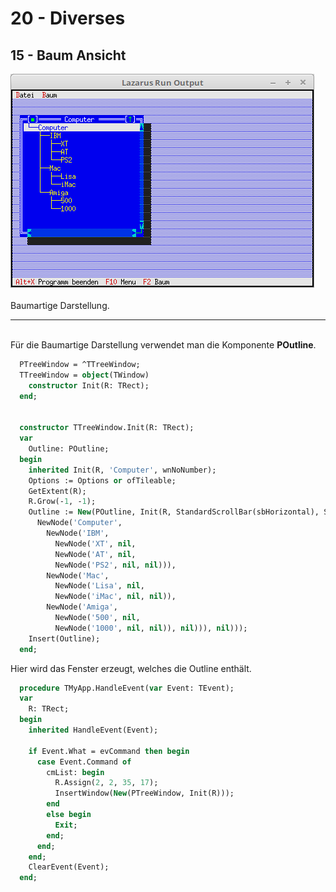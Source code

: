 # 20 - Diverses
## 15 - Baum Ansicht

<img src="image.png" alt="Selfhtml"><br><br>
Baumartige Darstellung.

<hr><br>
Für die Baumartige Darstellung verwendet man die Komponente <b>POutline</b>.


```pascal
  PTreeWindow = ^TTreeWindow;
  TTreeWindow = object(TWindow)
    constructor Init(R: TRect);
  end;


  constructor TTreeWindow.Init(R: TRect);
  var
    Outline: POutline;
  begin
    inherited Init(R, 'Computer', wnNoNumber);
    Options := Options or ofTileable;
    GetExtent(R);
    R.Grow(-1, -1);
    Outline := New(POutline, Init(R, StandardScrollBar(sbHorizontal), StandardScrollBar(sbVertical),
      NewNode('Computer',
        NewNode('IBM',
          NewNode('XT', nil,
          NewNode('AT', nil,
          NewNode('PS2', nil, nil))),
        NewNode('Mac',
          NewNode('Lisa', nil,
          NewNode('iMac', nil, nil)),
        NewNode('Amiga',
          NewNode('500', nil,
          NewNode('1000', nil, nil)), nil))), nil)));
    Insert(Outline);
  end;
```

Hier wird das Fenster erzeugt, welches die Outline enthält.


```pascal
  procedure TMyApp.HandleEvent(var Event: TEvent);
  var
    R: TRect;
  begin
    inherited HandleEvent(Event);

    if Event.What = evCommand then begin
      case Event.Command of
        cmList: begin
          R.Assign(2, 2, 35, 17);
          InsertWindow(New(PTreeWindow, Init(R)));
        end
        else begin
          Exit;
        end;
      end;
    end;
    ClearEvent(Event);
  end;
```


